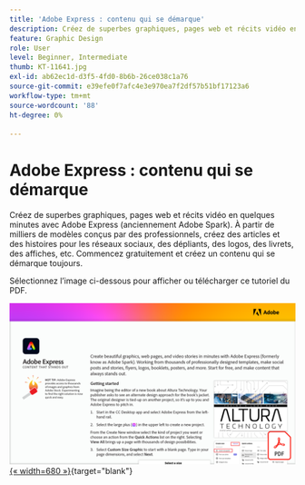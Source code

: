 ```yaml
---
title: 'Adobe Express : contenu qui se démarque'
description: Créez de superbes graphiques, pages web et récits vidéo en quelques minutes avec Adobe Express
feature: Graphic Design
role: User
level: Beginner, Intermediate
thumb: KT-11641.jpg
exl-id: ab62ec1d-d3f5-4fd0-8b6b-26ce038c1a76
source-git-commit: e39efe0f7afc4e3e970ea7f2df57b51bf17123a6
workflow-type: tm+mt
source-wordcount: '88'
ht-degree: 0%

---
```


# Adobe Express : contenu qui se démarque

Créez de superbes graphiques, pages web et récits vidéo en quelques minutes avec Adobe Express (anciennement Adobe Spark). À partir de milliers de modèles conçus par des professionnels, créez des articles et des histoires pour les réseaux sociaux, des dépliants, des logos, des livrets, des affiches, etc. Commencez gratuitement et créez un contenu qui se démarque toujours.

Sélectionnez l’image ci-dessous pour afficher ou télécharger ce tutoriel du PDF.

[![Image de la première page du tutoriel](assets/Adobe-Express-content-that-stands-out.png){« width=680 »}](assets/Adobe-Express-content-that-stands-out.pdf){target="blank"}
